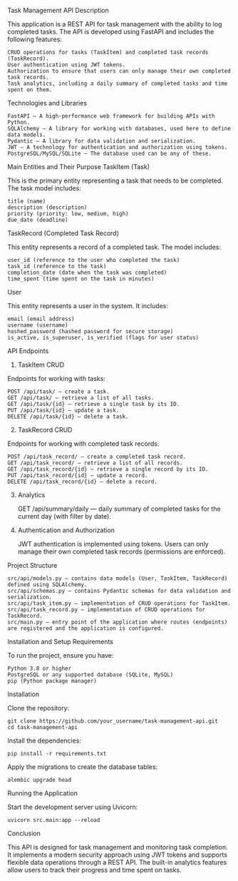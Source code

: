 Task Management API
Description

This application is a REST API for task management with the ability to log completed tasks. The API is developed using FastAPI and includes the following features:

    CRUD operations for tasks (TaskItem) and completed task records (TaskRecord).
    User authentication using JWT tokens.
    Authorization to ensure that users can only manage their own completed task records.
    Task analytics, including a daily summary of completed tasks and time spent on them.

Technologies and Libraries

    FastAPI — A high-performance web framework for building APIs with Python.
    SQLAlchemy — A library for working with databases, used here to define data models.
    Pydantic — A library for data validation and serialization.
    JWT — A technology for authentication and authorization using tokens.
    PostgreSQL/MySQL/SQLite — The database used can be any of these.

Main Entities and Their Purpose
TaskItem (Task)

This is the primary entity representing a task that needs to be completed. The task model includes:

    title (name)
    description (description)
    priority (priority: low, medium, high)
    due_date (deadline)

TaskRecord (Completed Task Record)

This entity represents a record of a completed task. The model includes:

    user_id (reference to the user who completed the task)
    task_id (reference to the task)
    completion_date (date when the task was completed)
    time_spent (time spent on the task in minutes)

User

This entity represents a user in the system. It includes:

    email (email address)
    username (username)
    hashed_password (hashed password for secure storage)
    is_active, is_superuser, is_verified (flags for user status)

API Endpoints
1. TaskItem CRUD

Endpoints for working with tasks:

    POST /api/task/ — create a task.
    GET /api/task/ — retrieve a list of all tasks.
    GET /api/task/{id} — retrieve a single task by its ID.
    PUT /api/task/{id} — update a task.
    DELETE /api/task/{id} — delete a task.

2. TaskRecord CRUD

Endpoints for working with completed task records:

    POST /api/task_record/ — create a completed task record.
    GET /api/task_record/ — retrieve a list of all records.
    GET /api/task_record/{id} — retrieve a single record by its ID.
    PUT /api/task_record/{id} — update a record.
    DELETE /api/task_record/{id} — delete a record.

3. Analytics

    GET /api/summary/daily — daily summary of completed tasks for the current day (with filter by date).

4. Authentication and Authorization

    JWT authentication is implemented using tokens.
    Users can only manage their own completed task records (permissions are enforced).

Project Structure

    src/api/models.py — contains data models (User, TaskItem, TaskRecord) defined using SQLAlchemy.
    src/api/schemas.py — contains Pydantic schemas for data validation and serialization.
    src/api/task_item.py — implementation of CRUD operations for TaskItem.
    src/api/task_record.py — implementation of CRUD operations for TaskRecord.
    src/main.py — entry point of the application where routes (endpoints) are registered and the application is configured.

Installation and Setup
Requirements

To run the project, ensure you have:

    Python 3.8 or higher
    PostgreSQL or any supported database (SQLite, MySQL)
    pip (Python package manager)

Installation

Clone the repository:

    git clone https://github.com/your_username/task-management-api.git
    cd task-management-api

Install the dependencies:

    pip install -r requirements.txt

Apply the migrations to create the database tables:

    alembic upgrade head

Running the Application

Start the development server using Uvicorn:

    uvicorn src.main:app --reload

Conclusion

This API is designed for task management and monitoring task completion. It implements a modern security approach using JWT tokens and supports flexible data operations through a REST API. The built-in analytics features allow users to track their progress and time spent on tasks.
